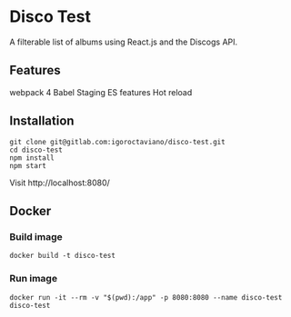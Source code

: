 # Disco Test

A filterable list of albums using React.js and the Discogs API.

## Features
webpack 4
Babel
Staging ES features
Hot reload

## Installation
```
git clone git@gitlab.com:igoroctaviano/disco-test.git
cd disco-test
npm install
npm start
```
Visit http://localhost:8080/

## Docker
### Build image
```
docker build -t disco-test
```
### Run image
```
docker run -it --rm -v "$(pwd):/app" -p 8080:8080 --name disco-test disco-test
```